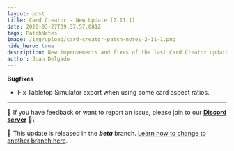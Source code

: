 ```yaml
---
layout: post
title: Card Creator - New Update (2.11.1)
date: 2020-03-27T09:37:57.081Z
tags: PatchNotes
image: /img/upload/card-creator-patch-notes-2-11-1.png
hide_hero: true
description: New improvements and fixes of the last Card Creator update!
author: Juan Delgado
---
```

<!--StartFragment-->

**Bugfixes**

* Fix Tabletop Simulator export when using some card aspect ratios.

---

📌 If you have feedback or want to report an issue, please join to our **[Discord server](http://discord.gg/pixelatto)** 💬\

📌 This update is released in the ***beta*** branch. [Learn how to change to another branch here](/blog/beta-and-legacy-versions).